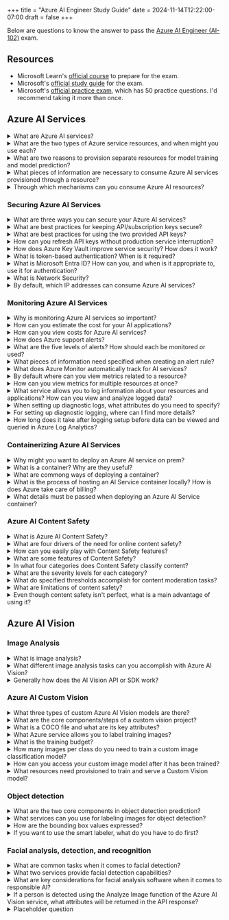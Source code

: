 +++
title = "Azure AI Engineer Study Guide"
date = 2024-11-14T12:22:00-07:00
draft = false
+++

Below are questions to know the answer to pass the [Azure AI Engineer (AI-102)](https://learn.microsoft.com/en-us/credentials/certifications/azure-ai-engineer/) exam.

## Resources

* Microsoft Learn's [official course](https://learn.microsoft.com/en-us/training/courses/ai-102t00) to prepare for the exam.
* Microsoft's [official study guide](https://learn.microsoft.com/en-us/credentials/certifications/resources/study-guides/ai-102) for the exam.
* Microsoft's [official practice exam](https://learn.microsoft.com/en-us/credentials/certifications/azure-ai-engineer/practice/assessment?assessment-type=practice&assessmentId=61&practice-assessment-type=certification), which has 50 practice questions. I'd recommend taking it more than once.

## Azure AI Services

<details>
<summary>What are Azure AI services?</summary>

> A suite of cloud-based products that deliver AI capabilities.

</details>

<details>
<summary>What are the two types of Azure service resources, and when might you use each?</summary>

> - A **single-service resource** provides access to a single Azure service. This is a good strategy when you only need one Azure resource for a project or when you want to see cost information separately.
> - A **multi-service resource** provides access to many Azure services with a single key and endpoint. With this strategy all services are billed together. This is helpful when you need several Azure services or are exploring capabilities.

</details>

<details>
<summary>What are two reasons to provision separate resources for model training and model prediction?</summary>

> 1. This allows you to separate and monitor costs for training and inference separately.
> 2. This allows you to train on a service-specific resource, but host the model for predictions on a general AI-services resource.

</details>

<details>
<summary>What pieces of information are necessary to consume Azure AI services provisioned through a resource?</summary>

> Once you provision an Azure AI resource, it creates an endpoint to target to consume those resources. To do this you will need:
> 1. The endpount URI.
> 2. An API key for the endpoint (two are provisioned and can be refreshed at any time).
> 3. The resource location (e.g., us-west2).

</details>

<details>
<summary>Through which mechanisms can you consume Azure AI resources?</summary>

> * Via REST APIs
> * Using SDKs (e.g. Python or C#)
> * In many cases, via cloud-based Studios (e.g., Azure AI Studio, Azure Speech Studio)

</details>

### Securing Azure AI Services

<details>
<summary>What are three ways you can secure your Azure AI services?</summary>

> 1. By refreshing and managing subscription/API keys according to best practices.
> 2. By limiting access to applications and roles with the appropriate permissions.
> 3. By using network security to limit the range of IP addresses that can access the services.

</details>

<details>
<summary>What are best practices for keeping API/subscription keys secure?</summary>

> 1. Refresh subscription keys often.
> 2. Protect keys with Azure key vault.

</details>

<details>
<summary>What are best practices for using the two provided API keys?</summary>

> Use one for production and another for development. Refresh the development API key more often.

</details>

<details>
<summary>How can you refresh API keys without production service interruption?</summary>

> Since each resource provides two API keys, you can:
> 1. Switch production applications to reference API key 2.
> 2. Refresh API key 1.
> 3. Switch production applications back to using API key 1.
> 4. Refresh API key 2.

</details>

<details>
<summary>How does Azure Key Vault improve service security? How does it work?</summary>

> It allows you to consume Azure services without hardcoding the API key in an application's codebase.
> 
> Azure Key Vault admins provide access to a _security principal_, who can define a _managed identity_ for the application that needs access. During runtime, the application uses this managed identity to access the key vault and grab the API key, allowing it to consume the corresponding Azure AI Service.

</details>

<details>
<summary>What is token-based authentication? When is it required?</summary>

> Token-based authentication is when an API key is included in the initial request to use an Azure AI service. All subsequent requests are then authenticated for 10 minutes, after which authentication will need to happen again.
> 
> Token-based authentication is supported (and sometimes required) for REST API requests. Use of SDKs handles token authentication for you.

</details>

<details>
<summary>What is Microsoft Entra ID? How can you, and when is it appropriate to, use it for authentication?</summary>

> Microsoft Entra ID is a cloud-based identity and access management (IAM) service, which allows you to provision access to certain service principals and managed identities on Azure.
> 
> You can use it to assign permissions to a role, then add that role to users within your Azure subscription. It is good to use when designing applications meant for use within your organization.

</details>

<details>
<summary>What is Network Security?</summary>

> Network security is limiting the range of IP addresses that can access an Azure AI service.

</details>

<details>
<summary>By default, which IP addresses can consume Azure AI services?</summary>

> _All of them_! This is why network security is so important.

</details>

### Monitoring Azure AI Services

<details>
<summary>Why is monitoring Azure AI services so important?</summary>

> Like any cloud-based service, monitoring is essential to track costs, identify utilization trends, and detect potential issues.

</details>

<details>
<summary>How can you estimate the cost for your AI applications?</summary>

> You can view cost structures in service documentation, and you can use the [Azure Pricing Calculator](https://azure.microsoft.com/pricing/calculator/)!

</details>

<details>
<summary>How can you view costs for Azure AI services?</summary>

> In the Azure portal, you can view costs for your subscription with the _Cost Analysis_ tab. You can add a filter to only view costs for AI (i.e., _Cognitive_) services.

</details>

<details>
<summary>How does Azure support alerts?</summary>

> Alert rules can be implemented for each service. These rules are based on event or metric thresholds.

</details>

<details>
<summary>What are the five levels of alerts? How should each be monitored or used?</summary>

> 1. _Critical_ alerts mean there is an urgent problem that needs attention.
> 2. _Errors_ also indicate urgent problems that need immediate attention.
> 3. A _warning_ means something needs attention very soon.
> 4. _Informational_ alerts are useful to check once a week or so.
> 5. _Verbose_ alerts are only helpful when connected to a dashboard or something similar.

</details>

<details>
<summary>What pieces of information need specified when creating an alert rule?</summary>

> 1. The alert rule's _scope_ (the resource it is monitoring).
> 2. An alert condition, meaning the event it is looking for or the metric threshold that must be exceeded.
> 3. An action, like sending an email to notify someone of the alert.
> 4. Alert details, such as the name of the alert and the resource group that defines it.

</details>

<details>
<summary>What does Azure Monitor automatically track for AI services?</summary>

> * Endpoint requests
> * Data submitted
> * Data returned
> * Errors

</details>

<details>
<summary>By default where can you view metrics related to a resource?</summary>

> Metrics can be viewed for an individual resource on that resource's _Metrics_ page. You can create charts of different aggregation levels and add them to the _Metrics_ page.

</details>

<details>
<summary>How can you view metrics for multiple resources at once?</summary>

> Create a dashboard in the Azure portal. You can have up to 100 named dashboards, in which you can add metrics from multiple resources.

</details>

<details>
<summary>What service allows you to log information about your resources and applications? How can you view and analyze logged data?</summary>

> You can log information with diagnostic logging. Typically logs get sent to Azure Event Hub for storage, and then you can access and analyze these events in Azure Log Analytics. You can also send older log data to Azure Storage for archiving and occasional retrieval.

</details>

<details>
<summary>When setting up diagnostic logs, what attributes do you need to specify?</summary>

> * A name for the settings.
> * The categories of event data that you want to capture.
> * Retention policy for the logged data.
> * Details of the destinations for the data.

</details>

<details>
<summary>For setting up diagnostic logging, where can I find more details?</summary>

> At the [Azure diagnostic logging](https://learn.microsoft.com/en-us/azure/ai-services/diagnostic-logging) page.

</details>

<details>
<summary>How long does it take after logging setup before data can be viewed and queried in Azure Log Analytics?</summary>

> About one hour.

</details>

### Containerizing Azure AI Services

<details>
<summary>Why might you want to deploy an Azure AI service on prem?</summary>

> * To keep sensitive data on the same network without sending it to the cloud.
> * To reduce latency between the AI service and the local data.

</details>

<details>
<summary>What is a container? Why are they useful?</summary>

> A container comprises an application and the runtime components needed to run it. Containers are great because they are portable across hosts, meaning they can be run on many different types of operating systems or hardware. Also, a single host can support running multiple containers at once.

</details>

<details>
<summary>What are commong ways of deploying a container?</summary>

> Deploy it locally or on a private network that is running a Docker server.
> Deploying on an Azure Container Instance.
> Deploying on an Azure Kubernetes Cluster.

</details>

<details>
<summary>What is the process of hosting an AI Service container locally? How is does Azure take care of billing?</summary>

> 1. Find and download the container image for the service you need from Microsoft Container Registry.
> 2. Run the container (it will host endpoints) and use it as you would use the service on the cloud.
> 3. Periodically utilization metrics will be sent to Azure AI Services for billing purposes.

</details>

<details>
<summary>What details must be passed when deploying an Azure AI Service container?</summary>

> 1. An API Key for billing purposes.
> 2. The URI endpoint (for billing).
> 3. A value of "Accept" for the EULA.

</details>

### Azure AI Content Safety

<details>
<summary>What is Azure AI Content Safety?</summary>

> An Azure AI service designed to make it easy to include advanced content safety capabilities into applications.

</details>

<details>
<summary>What are four drivers of the need for online content safety?</summary>

> 1. Human- and AI-generated content continues to exponentiall increase online, including harmful content.
> 2. There is growing regulatory pressure to regulate online content.
> 3. Users need transparency in content moderation standards and enforcement.
> 4. Content is increasingly more complex (i.e. multi-modal).

</details>

<details>
<summary>How can you easily play with Content Safety features?</summary>

> In Azure AI Foundry! Content Safety is a tab in the application.

</details>

<details>
<summary>What are some features of Content Safety?</summary>

> With Content Safety you can:
> * moderate text content
> * detect hallucinated content from LLMs
> * identify protected (i.e. copyrighted) material in LLM output
> * implement prompt shields (guard against jailbreak and indirect attacks)
> * moderate image content
> * customize your own content filtering

</details>

<details>
<summary>In what four categories does Content Safety classify content?</summary>

> It can classify content as including hate, sexual, self-harm, or violent.

</details>

<details>
<summary>What are the severity levels for each category?</summary>

> For text moderation, each class is given an integer from 0 (no risk) to 6 (high, urgent risk). For image moderation each class is given a score of safe, low, or high.

</details>

<details>
<summary>What do specified thresholds accomplish for content moderation tasks?</summary>

> The threshold level determines what content is automatically allowed in an application. For example, if an image content moderation threshold is set at "medium", and someone submits an image that has a "high" rating on any of the four categories, that image won't be allowed.

</details>

<details>
<summary>What are limitations of content safety?</summary>

> Content safety depends on AI algorithms, and they aren't perfect. To ensure they are working as good as possible, the algorithms should be evaluated (using classification metrics such as precision, recall, and F1 score). We might want to prioritize recall to avoid false negatives!

</details>

<details>
<summary>Even though content safety isn't perfect, what is a main advantage of using it?</summary>

> A primary advantage is its scale. It can check all incoming content and flag content that needs further moderation from humans.

</details>

## Azure AI Vision

### Image Analysis

<details>
<summary>What is image analysis?</summary>

> Image analysis is all about extracting information from images.

</details>

<details>
<summary>What different image analysis tasks can you accomplish with Azure AI Vision?</summary>

> * DenseCaptions – Developing a caption for an image
> * Tags – Identifying tags that are fitting for an image
> * Detecting people and objects in images
> * Determining the format and size of an image
> * Classifying an image, and determining if it contains known celebrities and/or landmarks
> * Detecting and removing the background of an image.
> * Image moderation ... determining if an image contains adult or violent content.
> * Optical character recognition (OCR)
> * Smart thumbnail generation, which looks at what part of an image would be best for a thumbnail, then generates a thumbnail from that image.

</details>

<details>
<summary>Generally how does the AI Vision API or SDK work?</summary>

> You make a call to Azure AI Vision, including the image to analyze and the visual features to include in the analysis (one or many of the tasks AI Vision can handle).

</details>

### Azure AI Custom Vision

<details>
<summary>What three types of custom Azure AI Vision models are there?</summary>

> * Image classification models (multi-class or multi-label)
> * Object detection models
> * Product recognition models (object detection, but specifically trained for product labels and brand names)

</details>

<details>
<summary>What are the core components/steps of a custom vision project?</summary>

> * Create a blob storage container and upload the training images.
> * Create a dataset, specifying what type of custom vision project it is.
> * Label the data, which creates a COCO file.
> * Connect the COCO file to the images in the dataset.
> * Training the model (specify model type and training budget)
> * Evaluate performance and make predictions!

</details>

<details>
<summary>What is a COCO file and what are its key attributes?</summary>

> A COCO file is a JSON file with a specific format:
> * the _images_ attribute defines the location of images in blob storage and has the file name, width, height, etc.
> * the _annotations_ attribute defines the classifications (or objects) for the image and the bounding box/area for the classification (in the case of object detection)
> * the _categories_ attribute defines the classification categories

</details>

<details>
<summary>What Azure service allows you to label training images?</summary>

> Azure Machine Learning studio! You can use it to create a _Data Labeling project_

</details>

<details>
<summary>What is the training budget?</summary>

> An upper bound of time for how long the training will run.

</details>

<details>
<summary>How many images per class do you need to train a custom image classification model?</summary>

> At least 3-5 per class/label, but the more the better!

</details>

<details>
<summary>How can you access your custom image model after it has been trained?</summary>

> Through APIs or in Vision Studio.

</details>

<details>
<summary>What resources need provisioned to train and serve a Custom Vision model?</summary>

> * An Azure AI multi-service resource will take care of both training and prediction, or ...
> * An Azure AI Custom Vision training resource and a ...
> * Azure AI Custom Vision prediction resource

</details>

### Object detection

<details>
<summary>What are the two core components in object detection prediction?</summary>

> 1. The class label of each object in the image.
> 2. The location of each object in the image, represented as coordinates of a bounding box that encloses the object.

</details>

<details>
<summary>What services can you use for labeling images for object detection?</summary>

> * The Azure AI Custom Vision portal
> * Azure Machine Learning Studio Data Labeler
> * Microsoft Visual Object Tagging Tool (VOTT)

</details>

<details>
<summary>How are the bounding box values expressed?</summary>

> They are expressed by four values, each represents a proportional value relative to the image size
> * _left_ – the left coordinate of the bounding box
> * _top_ – the top coordinate of the bounding box
> * _width_ – the percentage of the image that the object's width takes
> * _height_ – the percentage of the image that the object's height takes

</details>

<details>
<summary>If you want to use the smart labeler, what do you have to do first?</summary>

> Tag some images with objects of each class and train an initial object detection model.

</details>

### Facial analysis, detection, and recognition

<details>
<summary>What are common tasks when it comes to facial detection?</summary>

> * Detect when a person is present
> * Identify a person's facial location
> * Recognize individuals

</details>

<details>
<summary>What two services provide facial detection capabilities?</summary>

> * Azure AI Vision can detect people in an image and will return a bounding box for the location of a face.
> * The Face service is best suited for the task and offers comprehensive facial analysis capabilities.

</details>

<details>
<summary>What are key considerations for facial analysis software when it comes to responsible AI?</summary>

> * Data privacy and security – facially data is PII!
> * Transparency – need to make sure users know how their facial data is used and who will be able to access it.
> * Fair and inclusive – need to ensure the AI system isn't used in a manner that is prejudiced or unfairly targets individuals.

</details>

<details>
<summary>If a person is detected using the Analyze Image function of the Azure AI Vision service, what attributes will be returned in the API response?</summary>

> There is a `peopleResult` attribute returned by the API. It will return a list of bounding boxes for each person detected and how confident it is about its prediction.

</details>

<details>
<summary>Placeholder question</summary>

> Answer

</details>
